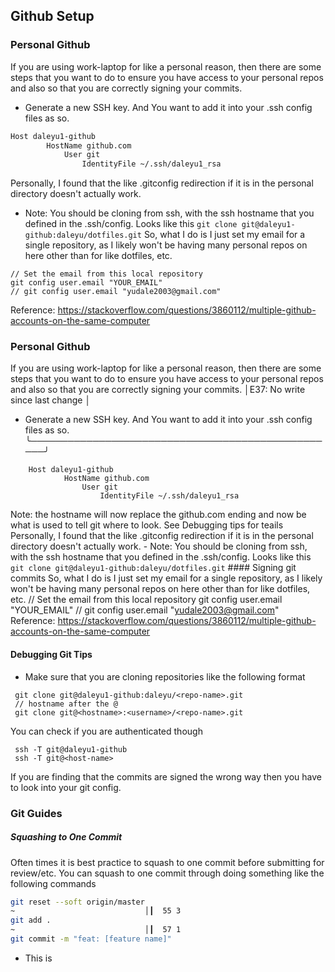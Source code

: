 ## Github Setup 

### Personal Github
If you are using work-laptop for like a personal reason, then there are some steps that you want to do to ensure you have access to your personal repos and also so that you are correctly signing your commits.
- Generate a new SSH key. And You want to add it into your .ssh config files as so. 
```bash
Host daleyu1-github
        HostName github.com
            User git
                IdentityFile ~/.ssh/daleyu1_rsa
```
Personally, I found that the like .gitconfig redirection if it is in the personal directory doesn't actually work. 
- Note: You should be cloning from ssh, with the ssh hostname that you defined in the .ssh/config. Looks like this
`git clone git@daleyu1-github:daleyu/dotfiles.git`
So, what I do is I just set my email for a single repository, as I likely won't be having many personal repos on here other than for like dotfiles, etc. 
```
// Set the email from this local repository
git config user.email "YOUR_EMAIL"
// git config user.email "yudale2003@gmail.com" 
```
Reference: https://stackoverflow.com/questions/3860112/multiple-github-accounts-on-the-same-computer
### Personal Github
If you are using work-laptop for like a personal reason, then there are some steps that you want to do to ensure you have access to your personal repos and also so that you are correctly signing your commits.               │E37: No write since last change                   │
- Generate a new SSH key. And You want to add it into your .ssh config files as so.                                                                                                                                            ╰──────────────────────────────────────────────────╯
```
    Host daleyu1-github
            HostName github.com
                User git
                    IdentityFile ~/.ssh/daleyu1_rsa
```
Note: the hostname will now replace the github.com ending and now be what is used to  tell git where to look. See Debugging tips for teails
    Personally, I found that the like .gitconfig redirection if it is in the personal directory doesn't actually work.
    - Note: You should be cloning from ssh, with the ssh hostname that you defined in the .ssh/config. Looks like this
    `git clone git@daleyu1-github:daleyu/dotfiles.git`
    #### Signing git commits
    So, what I do is I just set my email for a single repository, as I likely won't be having many personal repos on here other than for like dotfiles, etc.
    // Set the email from this local repository
    git config user.email "YOUR_EMAIL"
    // git config user.email "yudale2003@gmail.com"
Reference: https://stackoverflow.com/questions/3860112/multiple-github-accounts-on-the-same-computer
#### Debugging Git Tips
- Make sure that you are cloning repositories like the following format
```
 git clone git@daleyu1-github:daleyu/<repo-name>.git
 // hostname after the @
 git clone git@<hostname>:<username>/<repo-name>.git
```
You can check if you are authenticated though
```
 ssh -T git@daleyu1-github
 ssh -T git@<host-name>
```
If you are finding that the commits are signed the wrong way then you have to
look into your git config.

### Git Guides
##### Squashing to One Commit
Often times it is best practice to squash to one commit before submitting for
review/etc. You can squash to one commit through doing something like the
following commands
```bash
git reset --soft origin/master
~                             │┃  55 3
git add .
~                             │┃  57 1
git commit -m "feat: [feature name]"
```
- This is
